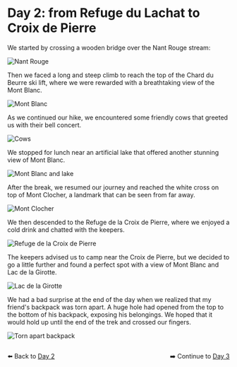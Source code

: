 # Day 2: from Refuge du Lachat to Croix de Pierre

We started by crossing a wooden bridge over the Nant Rouge stream:

![Nant Rouge](<photos/media/large/Day 2/20230903_093650.jpg>)

Then we faced a long and steep climb to reach the top of the Chard du Beurre ski lift, where we were rewarded with a breathtaking view of the Mont Blanc. 

![Mont Blanc](<photos/media/large/Day 2/20230903_110037.jpg>)

As we continued our hike, we encountered some friendly cows that greeted us with their bell concert. 

![Cows](<photos/media/large/Day 2/20230903_112913.jpg>)

We stopped for lunch near an artificial lake that offered another stunning view of Mont Blanc. 

![Mont Blanc and lake](<photos/media/large/Day 2/20230903_115616.jpg>)

After the break, we resumed our journey and reached the white cross on top of Mont Clocher, a landmark that can be seen from far away. 

![Mont Clocher](<photos/media/large/Day 2/20230903_143312.jpg>)

We then descended to the Refuge de la Croix de Pierre, where we enjoyed a cold drink and chatted with the keepers. 

![Refuge de la Croix de Pierre](<photos/media/large/Day 2/20230903_152929.jpg>)

The keepers advised us to camp near the Croix de Pierre, but we decided to go a little further and found a perfect spot with a view of Mont Blanc and Lac de la Girotte.

![Lac de la Girotte](<photos/media/large/Day 2/20230903_191109.jpg>)

We had a bad surprise at the end of the day when we realized that my friend's backpack was torn apart. A huge hole had opened from the top to the bottom of his backpack, exposing his belongings. We hoped that it would hold up until the end of the trek and crossed our fingers.

![Torn apart backpack](<photos/media/large/Day 2/20230903_184700.jpg>)

<div style="float: left;">

⬅️ Back to [Day 2](day2.md)

</div>

<div style="float: right;">

➡️ Continue to [Day 3](day3.md)

</div>